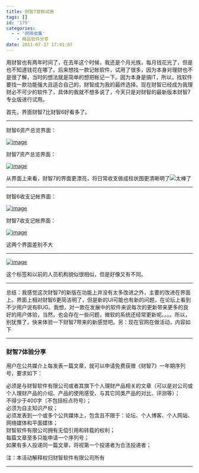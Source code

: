 ```yaml
---
title: 财智7尝鲜试用
tags: []
id: '175'
categories:
  - - '网络收集'
    - 精品软件分享
date: 2011-07-27 17:41:07
---
```


用财智也有两年时间了，在去年这个时候，我还是个月光族，每月钱花光了，但是也不知道钱花在哪了。后来想找一款记帐软件，试用了很多，因为本身对理财也不是很了解，当时的想法就是简单的想把帐记一下。因为本身是搞IT，所以，找软件要找一款功能强大且适合自己的，财智成为我的最终选择。现在财智已经成为我理财必不可少的软件了，具体的我就不想多说了，今天只是对财智的最新版本财智7专业版进行试用。

首先，界面财智7比财智6好看多了。

* * *

财智6资产总览界面：

[![image](http://www.gcsee.com/wp-content/uploads/2011/07/image_thumb5.png "image")](http://www.gcsee.com/wp-content/uploads/2011/07/image5.png)

财智7资产总览界面：

[![image](http://www.gcsee.com/wp-content/uploads/2011/07/image_thumb6.png "image")](http://www.gcsee.com/wp-content/uploads/2011/07/image6.png)

从界面上来看，财智7的界面更漂亮，将日常收支做成柱状图更清晰明了![太棒了](http://www.gcsee.com/wp-content/uploads/2011/07/wlEmoticon-thumbsup.png)

* * *

财智6收支记帐界面：

[![image](http://www.gcsee.com/wp-content/uploads/2011/07/image_thumb7.png "image")](http://www.gcsee.com/wp-content/uploads/2011/07/image7.png)

财智7收支记帐界面：

[![image](http://www.gcsee.com/wp-content/uploads/2011/07/image_thumb8.png "image")](http://www.gcsee.com/wp-content/uploads/2011/07/image8.png)

这两个界面差别不大

* * *

[![image](http://www.gcsee.com/wp-content/uploads/2011/07/image_thumb9.png "image")](http://www.gcsee.com/wp-content/uploads/2011/07/image9.png)

这个标签和以前的人员机构貌似很相似，但是好像又有不同。

* * *

总结：我感觉这次财智7的新版在功能上并没有太多改进之外，主要的改进在界面上。界面上相对财智6更简洁明了，但是新的UI可能也有新的问题，在论坛上看到不少用户说有BUG。我想，对一款在发展中的软件来说每次的更新带来更多的良好的用户体验，当然，也会存在一些问题，微软的系统还经常更新呢。。。。所以，别犹豫了，快来体验一下财智7带来的新感觉吧。另：现在官网在做活动，内容如下

* * *

### 财智7体验分享

用户在公共媒介上每发表一篇文章，就可以申请免费获赠《财智7》一年期序列号，要求如下：

必须是与财智软件有限公司或者其旗下个人理财产品相关的文章（可以是对公司或个人理财产品的介绍、产品的使用感受、与其它同类产品的对比、评测等）；  
不得少于400字（不包括标点符号）；  
必须为自主知识产权；  
必须发表到一个或多个公共媒体上，包含且不限于：论坛、个人博客、个人网站、网络媒体和平面媒体；  
财智软件有限公司拥有无偿引用和转载的权利；  
每篇文章至多只能申请一个序列号；  
如果有多人投递同一篇文章，将视第一个投递者为合法投递者；

注：本活动解释权归财智软件有限公司所有

* * *